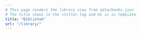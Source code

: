 ```yaml
---
# This page renders the library view from data/books.json
# The title shows in the <title> tag and H1 is in template
title: "Bibliotek"
url: "/library/"
---
```

